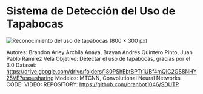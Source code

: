 # Sistema de Detección del Uso de Tapabocas
![Reconocimiento del uso de tapabocas (800 × 300 px)](https://user-images.githubusercontent.com/66091214/157054151-d9c8f00e-b2c4-4218-8b4d-7f7c057a0ff8.png)

Autores: Brandon Arley Archila Anaya, Brayan Andrés Quintero Pinto, Juan Pablo Ramírez Vela
Objetivo: Detectar el uso de tapabocas, gracias por el 3.0
Dataset: https://drive.google.com/drive/folders/180PShEbtBPTr1UBf4mQIC2GS8NHY25VE?usp=sharing
Modelos: MTCNN, Convolutional Neural Networks
CODE:
VIDEO:
REPOSITORY: https://github.com/branbot1046/SDUTP
